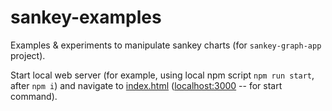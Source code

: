 <!--
@since 2023.11.13, 21:22
@changed 2023.11.13, 21:35
-->

# sankey-examples

Examples & experiments to manipulate sankey charts (for `sankey-graph-app` project).

Start local web server (for example, using local npm script `npm run start`, after `npm i`) and navigate to [index.html](index.html) ([localhost:3000](http://localhost:3000/) -- for start command).

